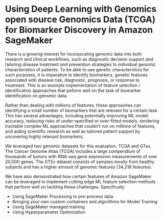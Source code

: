 # Using Deep Learning with Genomics open source Genomics Data (TCGA) for Biomarker Discovery in Amazon SageMaker

There is a growing interest for incorporating genomic data into both research and clinical workflows, such as diagnostic decision support and tailoring disease treatment and prevention strategies to individual genomic characteristics of patients. To be able to use genetic characteristics for such purposes, it is imperative to identify biomarkers, genetic features associated with disease risk, diagnostic, prognosis, or response to treatment. This is an example implementation of feature selection / identification approaches that peform well on the task of biomarker identification on genomic data.

Rather than dealing with millions of features, these approaches can identifying a small number of biomarkers that are relevant for a certain task. This has several advantages, including potentially improving ML model accuracy, reducing risks of under-specified or over-fitted models, rendering tractable complex ML approaches that couldn’t run on millions of features, and aiding scientific research as well as tailored patient support by uncovering highly relevant biomarkers.

We leveraged two genomic datasets for this evaluation, TCGA and GTex. The Cancer Genome Atlas (TCGA) includes a large compendium of thousands of tumors with RNA-seq gene expression measurements of over 20,000 genes. The GTEx dataset consists of samples mostly from healthy subjects and has a higher amount of genomic features (34,218 features).

We have also demonstrated how certain features of Amazon SageMaker can be leveraged to implement cutting edge ML feature selection methods that perform well on tackling these challenges. Specifically:

* Using SageMaker Processing to pre-process data 
* Bringing your own custom containers and algorithms for Model Training
* Using SageMaker managed training
* Using Hyperparameter Optimization

